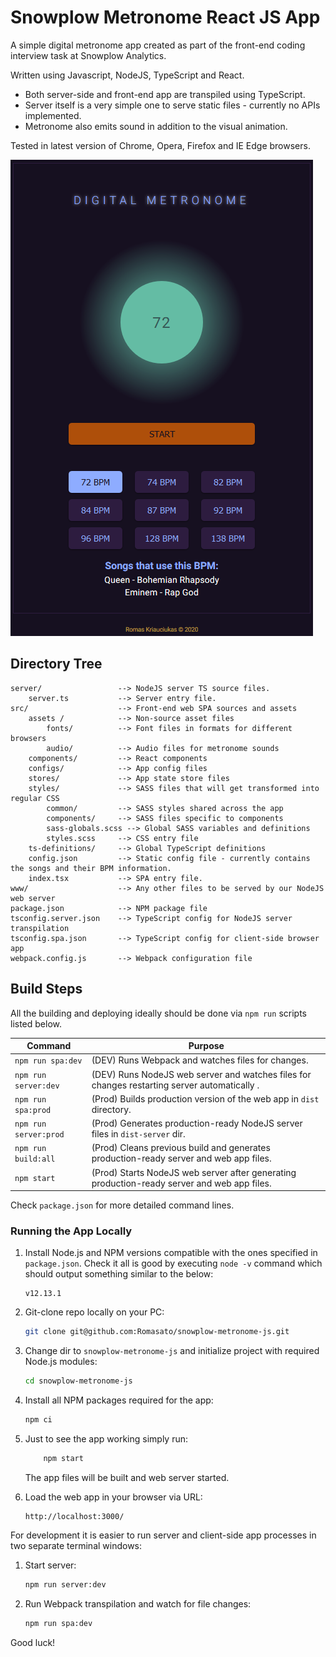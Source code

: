 # Snowplow Metronome React JS App
A simple digital metronome app created as part of the front-end coding interview task at Snowplow Analytics.

Written using Javascript, NodeJS, TypeScript and React.
* Both server-side and front-end app are transpiled using TypeScript.
* Server itself is a very simple one to serve static files - currently no APIs implemented.
* Metronome also emits sound in addition to the visual animation.  

Tested in latest version of Chrome, Opera, Firefox and IE Edge browsers.

![App screenshot](/docs/app_screenshot.png?raw=true "The app as seen in browser")

## Directory Tree

```
server/                 --> NodeJS server TS source files.
    server.ts           --> Server entry file.
src/                    --> Front-end web SPA sources and assets
    assets /            --> Non-source asset files
        fonts/          --> Font files in formats for different browsers
        audio/          --> Audio files for metronome sounds
    components/         --> React components
    configs/            --> App config files
    stores/             --> App state store files
    styles/             --> SASS files that will get transformed into regular CSS
        common/         --> SASS styles shared across the app
        components/     --> SASS files specific to components
        sass-globals.scss --> Global SASS variables and definitions
        styles.scss     --> CSS entry file
    ts-definitions/     --> Global TypeScript definitions
    config.json         --> Static config file - currently contains the songs and their BPM information.
    index.tsx           --> SPA entry file.
www/                    --> Any other files to be served by our NodeJS web server
package.json            --> NPM package file
tsconfig.server.json    --> TypeScript config for NodeJS server transpilation
tsconfig.spa.json       --> TypeScript config for client-side browser app
webpack.config.js       --> Webpack configuration file 
```

## Build Steps
All the building and deploying ideally should be done via `npm run` scripts listed below.

| Command                       | Purpose                               |      
|-------------------------------|---------------------------------------|
| `npm run spa:dev`             | (DEV) Runs Webpack and watches files for changes. |
| `npm run server:dev`          | (DEV) Runs NodeJS web server and watches files for changes restarting server automatically . |
| `npm run spa:prod`            | (Prod) Builds production version of the web app in `dist` directory. |
| `npm run server:prod`         | (Prod) Generates production-ready NodeJS server files in `dist-server` dir. |
| `npm run build:all`           | (Prod) Cleans previous build and generates production-ready server and web app files. |
| `npm start`                   | (Prod) Starts NodeJS web server after generating production-ready server and web app files. |

Check `package.json` for more detailed command lines.

### Running the App Locally
1. Install Node.js and NPM versions compatible with the ones specified in `package.json`. Check it all is good by executing `node -v` command which should output something similar to the below:
    ```
    v12.13.1
    ```
1. Git-clone  repo locally on your PC:
    ```bash
    git clone git@github.com:Romasato/snowplow-metronome-js.git
    ```
1. Change dir to `snowplow-metronome-js` and initialize project with required Node.js modules:
   
   ```bash
   cd snowplow-metronome-js
   ```
1. Install all NPM packages required for the app:
   ```bash
   npm ci
   ```
1. Just to see the app working simply run:
   ```bash
       npm start
   ```
   The app files will be built and web server started.
1. Load the web app in your browser via URL:
    ```
    http://localhost:3000/
    ```

For development it is easier to run server and client-side app processes in two separate terminal windows:
1. Start server:
    ```bash
    npm run server:dev
    ```
1. Run Webpack transpilation and watch for file changes:
    ```bash
    npm run spa:dev
    ```

Good luck!
